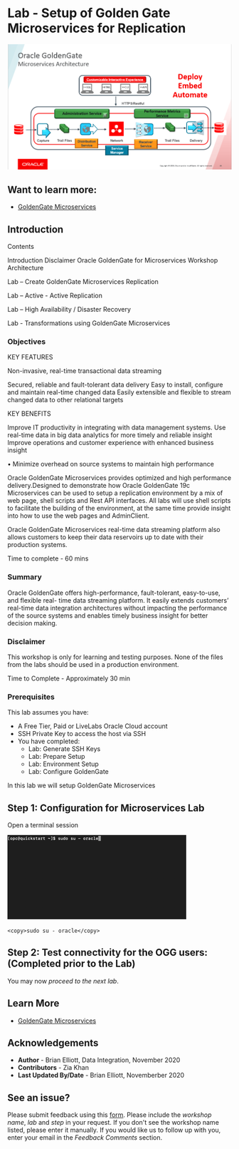 # Lab  -  Setup of Golden Gate Microservices for Replication

![](./images/ggmicroservicesarchitecture.png)

## Want to learn more:
* [GoldenGate Microservices](https://docs.oracle.com/goldengate/c1230/gg-winux/GGCON/getting-started-oracle-goldengate.htm#GGCON-GUID-5DB7A5A1-EF00-4709-A14E-FF0ADC18E842")

## Introduction

Contents

Introduction
Disclaimer
Oracle GoldenGate for Microservices Workshop Architecture 


Lab  – Create GoldenGate Microservices Replication

Lab  – Active - Active Replication
  
Lab  – High Availability / Disaster Recovery

Lab  - Transformations using GoldenGate Microservices


### Objectives

KEY FEATURES

Non-invasive, real-time transactional data streaming

Secured, reliable and fault-tolerant data delivery 
Easy to install, configure and maintain real-time changed data 
Easily extensible and flexible to stream changed data to other relational targets

KEY BENEFITS

Improve IT productivity in integrating with data management systems. 
Use real-time data in big data analytics for more timely and reliable insight 
Improve operations and customer experience with enhanced business insight 

• Minimize overhead on source systems to maintain high performance

Oracle GoldenGate Microservices provides optimized and high performance delivery.Designed to demonstrate how Oracle GoldenGate 19c Microservices can be used to setup a replication environment by a mix of web page, shell scripts and Rest API interfaces.  All labs will use shell scripts to facilitate the building of the environment, at the same time provide insight into how to use the web pages and AdminClient.  

Oracle GoldenGate Microservices real-time data streaming platform also allows customers to keep their data reservoirs up to date with their production systems.

Time to complete - 60 mins

### Summary

Oracle GoldenGate offers high-performance, fault-tolerant, easy-to-use, and flexible real- time data streaming platform. It easily extends customers’ real-time data
integration architectures without impacting the performance of the source systems and enables timely business insight for better decision making.

### Disclaimer

This workshop is only for learning and testing purposes. None of the files from the labs should be used in a production environment. 

Time to Complete -
Approximately 30 min

### Prerequisites
This lab assumes you have:
- A Free Tier, Paid or LiveLabs Oracle Cloud account
- SSH Private Key to access the host via SSH
- You have completed:
    - Lab: Generate SSH Keys
    - Lab: Prepare Setup
    - Lab: Environment Setup
    - Lab: Configure GoldenGate

In this lab we will setup GoldenGate Microservices


## **Step 1:** Configuration for Microservices Lab

Open a terminal session

![](./images/terminal3.png)

````
<copy>sudo su - oracle</copy>
````

## **Step 2:**  Test connectivity for the OGG users: (Completed prior to the Lab)



You may now *proceed to the next lab*.

## Learn More

* [GoldenGate Microservices](https://docs.oracle.com/goldengate/c1230/gg-winux/GGCON/getting-started-oracle-goldengate.htm#GGCON-GUID-5DB7A5A1-EF00-4709-A14E-FF0ADC18E842")

## Acknowledgements
* **Author** - Brian Elliott, Data Integration, November 2020
* **Contributors** - Zia Khan
* **Last Updated By/Date** - Brian Elliott, Novemberber 2020

## See an issue?
Please submit feedback using this [form](https://apexapps.oracle.com/pls/apex/f?p=133:1:::::P1_FEEDBACK:1). Please include the *workshop name*, *lab* and *step* in your request.  If you don't see the workshop name listed, please enter it manually. If you would like us to follow up with you, enter your email in the *Feedback Comments* section.

